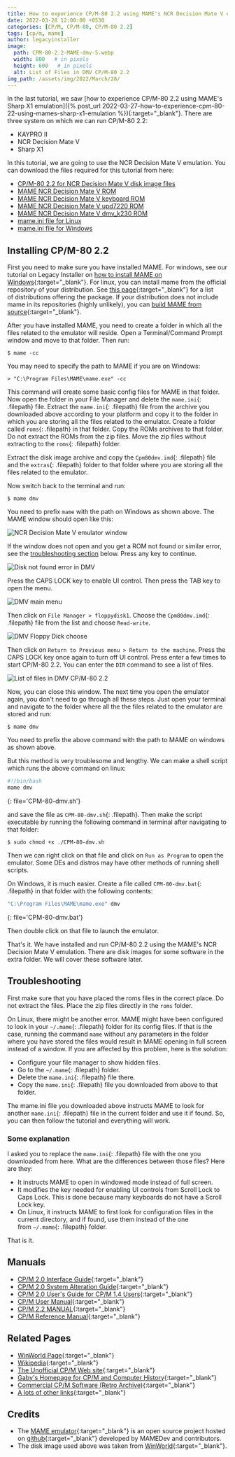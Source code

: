 ```yaml
---
title: How to experience CP/M-80 2.2 using MAME's NCR Decision Mate V emulation?
date: 2022-03-28 12:00:00 +0530
categories: [CP/M, CP/M-80, CP/M-80 2.2]
tags: [cp/m, mame]
author: legacyinstaller
image:
  path: CPM-80-2.2-MAME-dmv-5.webp
  width: 800   # in pixels
  height: 600   # in pixels
  alt: List of Files in DMV CP/M-80 2.2
img_path: /assets/img/2022/March/28/
---
```


In the last tutorial, we saw [how to experience CP/M-80 2.2 using MAME's Sharp X1 emulation]({% post_url 2022-03-27-how-to-experience-cpm-80-22-using-mames-sharp-x1-emulation %}){:target="_blank"}. There are three system on which we can run CP/M-80 2.2:

- KAYPRO II
- NCR Decision Mate V
- Sharp X1

In this tutorial, we are going to use the NCR Decision Mate V emulation. You can download the files required for this tutorial from here:

- [CP/M-80 2.2 for NCR Decision Mate V disk image files](https://winworldpc.com/download/e28093c3-99c2-bc0b-c398-c2b211c3a5ef/from/c39ac2af-c381-c2bf-1b25-11c3a4e284a2)
- [MAME NCR Decision Mate V ROM](https://archive.org/download/mame-merged/mame-merged/dmv.zip)
- [MAME NCR Decision Mate V keyboard ROM](https://archive.org/download/mame-merged/mame-merged/dmv_keyboard.zip)
- [MAME NCR Decision Mate V upd7220 ROM](https://archive.org/download/mame-merged/mame-merged/upd7220.zip)
- [MAME NCR Decision Mate V dmv_k230 ROM](https://archive.org/download/mame-merged/mame-merged/dmv_k230.zip)
- [mame.ini file for Linux](/assets/Downloads/MAME/mame.ini.linux.tar.xz)
- [mame.ini file for Windows](/assets/Downloads/MAME/mame.ini.windows.zip)

## Installing CP/M-80 2.2

First you need to make sure you have installed MAME. For windows, see our tutorial on Legacy Installer on [how to install MAME on Windows](https://legacyinstaller.pcriot.com/vm-software/mame){:target="_blank"}. For linux, you can install mame from the official repository of your distribution. See [this page](https://pkgs.org/download/mame){:target="_blank"} for a list of distributions offering the package. If your distribution does not include mame in its repositories (highly unlikely), you can [build MAME from source](https://docs.mamedev.org/initialsetup/compilingmame.html){:target="_blank"}.

After you have installed MAME, you need to create a folder in which all the files related to the emulator will reside. Open a Terminal/Command Prompt window and move to that folder. Then run:

```terminal
$ mame -cc
```

You may need to specify the path to MAME if you are on Windows:

```console
> "C:\Program Files\MAME\mame.exe" -cc
```

This command will create some basic config files for MAME in that folder. Now open the folder in your File Manager and delete the `mame.ini`{: .filepath} file. Extract the `mame.ini`{: .filepath} file from the archive you downloaded above according to your platform and copy it to the folder in which you are storing all the files related to the emulator. Create a folder called `roms`{: .filepath} in that folder. Copy the ROMs archives to that folder. Do not extract the ROMs from the zip files. Move the zip files without extracting to the `roms`{: .filepath} folder.

Extract the disk image archive and copy the `Cpm80dmv.imd`{: .filepath} file and the `extras`{: .filepath} folder to that folder where you are storing all the files related to the emulator.

Now switch back to the terminal and run:

```terminal
$ mame dmv
```

You need to prefix `mame` with the path on Windows as shown above. The MAME window should open like this:

![NCR Decision Mate V emulator window](CPM-80-2.2-MAME-dmv-1.webp)

If the window does not open and you get a ROM not found or similar error, see the [troubleshooting section](#troubleshooting) below. Press any key to continue.

![Disk not found error in DMV](CPM-80-2.2-MAME-dmv-2.webp)

Press the CAPS LOCK key to enable UI control. Then press the TAB key to open the menu.

![DMV main menu](CPM-80-2.2-MAME-dmv-3.webp)

Then click on `File Manager > floppydisk1`. Choose the `Cpm80dmv.imd`{: .filepath} file from the list and choose `Read-write`.

![DMV Floppy Dick choose](CPM-80-2.2-MAME-dmv-4.webp)

Then click on `Return to Previous menu > Return to the machine`. Press the CAPS LOCK key once again to turn off UI control. Press enter a few times to start CP/M-80 2.2. You can enter the `DIR` command to see a list of files.

![List of files in DMV CP/M-80 2.2](CPM-80-2.2-MAME-dmv-5.webp)

Now, you can close this window. The next time you open the emulator again, you don't need to go through all these steps. Just open your terminal and navigate to the folder where all the the files related to the emulator are stored and run:

```terminal
$ mame dmv
```

You need to prefix the above command with the path to MAME on windows as shown above.

But this method is very troublesome and lengthy. We can make a shell script which runs the above command on linux:

```bash
#!/bin/bash
mame dmv
```
{: file='CPM-80-dmv.sh'}

and save the file as `CPM-80-dmv.sh`{: .filepath}. Then make the script executable by running the following command in terminal after navigating to that folder:

```terminal
$ sudo chmod +x ./CPM-80-dmv.sh
```

Then we can right click on that file and click on `Run as Program` to open the emulator. Some DEs and distros may have other methods of running shell scripts.

On Windows, it is much easier. Create a file called `CPM-80-dmv.bat`{: .filepath} in that folder with the following contents:

```bash
"C:\Program Files\MAME\mame.exe" dmv
```
{: file='CPM-80-dmv.bat'}

Then double click on that file to launch the emulator.

That's it. We have installed and run CP/M-80 2.2 using the MAME's NCR Decision Mate V emulation. There are disk images for some software in the extra folder. We will cover these software later.

## Troubleshooting

First make sure that you have placed the roms files in the correct place. Do not extract the files. Place the zip files directly in the `roms` folder.

On Linux, there might be another error. MAME might have been configured to look in your `~/.mame`{: .filepath} folder for its config files. If that is the case, running the command `mame` without any parameters in the folder where you have stored the files would result in MAME opening in full screen instead of a window. If you are affected by this problem, here is the solution:

- Configure your file manager to show hidden files.
- Go to the `~/.mame`{: .filepath} folder.
- Delete the `mame.ini`{: .filepath} file there.
- Copy the `mame.ini`{: .filepath} file you downloaded from above to that folder.

The mame.ini file you downloaded above instructs MAME to look for another `mame.ini`{: .filepath} file in the current folder and use it if found. So, you can then follow the tutorial and everything will work.

### Some explanation

I asked you to replace the `mame.ini`{: .filepath} file with the one you downloaded from here. What are the differences between those files? Here are they:

- It instructs MAME to open in windowed mode instead of full screen.
- It modifies the key needed for enabling UI controls from Scroll Lock to Caps Lock. This is done because many keyboards do not have a Scroll Lock key.
- On Linux, it instructs MAME to first look for configuration files in the current directory, and if found, use them instead of the one from `~/.mame`{: .filepath} folder.

That is it.

## Manuals

- [CP/M 2.0 Interface Guide](https://web.archive.org/web/20220221170434/http://www.cpm.z80.de/randyfiles/DRI/CPM_2_0_Interface_Guide.pdf){:target="_blank"}
- [CP/M 2.0 System Alteration Guide](https://web.archive.org/web/20220221170433/http://www.cpm.z80.de/randyfiles/DRI/CPM_2_0_System_Alteration_Guide.pdf){:target="_blank"}
- [CP/M 2.0 User's Guide for CP/M 1.4 Users](https://web.archive.org/web/20220324101601/http://www.cpm.z80.de/randyfiles/DRI/CPM_2_0_UG_for_CPM_1_4_Users.pdf){:target="_blank"}
- [CP/M User Manual](https://web.archive.org/web/20200215062937/http://www.cpm.z80.de/manuals/CPMUserMan.pdf){:target="_blank"}
- [CP/M 2.2 MANUAL](https://web.archive.org/web/20220121011443/http://www.cpm.z80.de/manuals/cpm22-m.pdf){:target="_blank"}
- [CP/M Reference Manual](https://web.archive.org/web/20220324101643/http://www.cpm.z80.de/manuals/SC-CPM.pdf){:target="_blank"}

## Related Pages

- [WinWorld Page](https://winworldpc.com/product/cp-m-80/22){:target="_blank"}
- [Wikipedia](https://en.wikipedia.org/wiki/CP/M){:target="_blank"}
- [The Unofficial CP/M Web site](http://www.cpm.z80.de/){:target="_blank"}
- [Gaby's Homepage for CP/M and Computer History](http://z80.de/ehome.htm){:target="_blank"}
- [Commercial CP/M Software (Retro Archive)](http://www.retroarchive.org/cpm){:target="_blank"}
- [A lots of other links](http://z80.de/ecpmlink.htm){:target="_blank"}

## Credits

- The [MAME emulator](https://mamedev.org/){:target="_blank"} is an open source project hosted on [github](https://github.com/mamedev/mame){:target="_blank"} developed by MAMEDev and contributors.
- The disk image used above was taken from [WinWorld](https://winworldpc.com/){:target="_blank"}.
